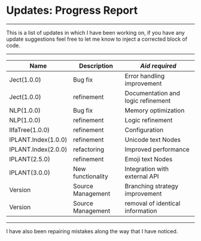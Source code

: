 # Updates: Progress Report

---

This is a list of updates in which I have been working on, if you have any update suggestions feel free to let me know to inject a corrected block of code.

---
|**Name**|**Description**|*Aid required*|
|---|---|---|
|Ject(1.0.0)|Bug fix|Error handling improvement|
|Ject(1.0.0)|refinement|Documentation and logic refinement|
|NLP(1.0.0)|Bug fix|Memory optimization|
|NLP(1.0.0)|refinement|Logic refinement|
|IlfaTree(1.0.0)|refinement|Configuration|
|IPLANT.Index(1.0.0)|refinement|Unicode text Nodes|
|IPLANT.Index(2.0.0)|refactoring|Improved performance|
|IPLANT(2.5.0)|refinement|Emoji text Nodes|
|IPLANT(3.0.0)|New functionality|Integration with external API|
|Version|Source Management|Branching strategy improvement|
|Version|Source Management|removal of identical information|
---

I have also been repairing mistakes along the way that I have noticed.
